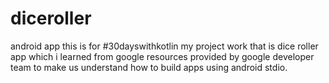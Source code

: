 # diceroller
android app
this is for #30dayswithkotlin 
my project work that is dice roller app which i learned from google resources provided by google developer team to make us understand how to 
build apps using android stdio.

